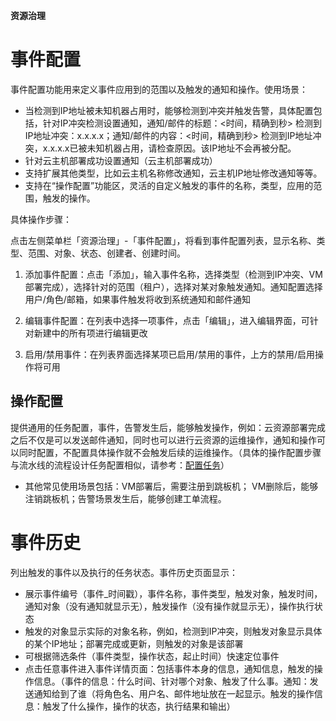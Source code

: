 **资源治理**

# 事件配置

事件配置功能用来定义事件应用到的范围以及触发的通知和操作。使用场景：
+ 当检测到IP地址被未知机器占用时，能够检测到冲突并触发告警，具体配置包括，针对IP冲突检测设置通知，通知/邮件的标题：<时间，精确到秒> 检测到IP地址冲突：x.x.x.x；通知/邮件的内容：<时间，精确到秒> 检测到IP地址冲突，x.x.x.x已被未知机器占用，请检查原因。该IP地址不会再被分配。
+ 针对云主机部署成功设置通知（云主机部署成功）
+ 支持扩展其他类型，比如云主机名称修改通知，云主机IP地址修改通知等等。
+ 支持在“操作配置”功能区，灵活的自定义触发的事件的名称，类型，应用的范围，触发的操作。

具体操作步骤：

点击左侧菜单栏「资源治理」-「事件配置」，将看到事件配置列表，显示名称、类型、范围、对象、状态、创建者、创建时间。

1.  添加事件配置：点击「添加」，输入事件名称，选择类型（检测到IP冲突、VM部署完成），选择针对的范围（租户），选择对某对象触发通知。通知配置选择用户/角色/邮箱，如果事件触发将收到系统通知和邮件通知

2.  编辑事件配置：在列表中选择一项事件，点击「编辑」，进入编辑界面，可针对新建中的所有项进行编辑更改

3.  启用/禁用事件：在列表界面选择某项已启用/禁用的事件，上方的禁用/启用操作将可用

##  操作配置

提供通用的任务配置，事件，告警发生后，能够触发操作，例如：云资源部署完成之后不仅是可以发送邮件通知，同时也可以进行云资源的运维操作，通知和操作可以同时配置，不配置具体操作就不会触发后续的运维操作。（具体的操作配置步骤与流水线的流程设计任务配置相似，请参考：[配置任务](https://cloudchef.github.io/doc/AdminDoc/11集成与发布管理/#配置阶段和任务)）
+ 其他常见使用场景包括：VM部署后，需要注册到跳板机； VM删除后，能够注销跳板机；告警场景发生后，能够创建工单流程。



# 事件历史
列出触发的事件以及执行的任务状态。事件历史页面显示：
+ 展示事件编号（事件_时间戳），事件名称，事件类型，触发对象，触发时间，通知对象（没有通知就显示无），触发操作（没有操作就显示无），操作执行状态
+ 触发的对象显示实际的对象名称，例如，检测到IP冲突，则触发对象显示具体的某个IP地址；部署完成或更新，则触发的对象是该部署
+ 可根据筛选条件（事件类型，操作状态，起止时间）快速定位事件
+ 点击任意事件进入事件详情页面：包括事件本身的信息，通知信息，触发的操作信息。（事件的信息：什么时间、针对哪个对象、触发了什么事。通知：发送通知给到了谁（将角色名、用户名、邮件地址放在一起显示。触发的操作信息：触发了什么操作，操作的状态，执行结果和输出）


